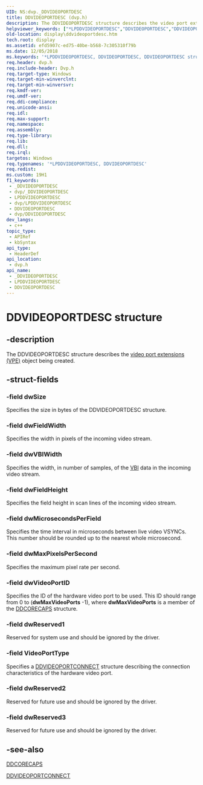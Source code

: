 ```yaml
---
UID: NS:dvp._DDVIDEOPORTDESC
title: DDVIDEOPORTDESC (dvp.h)
description: The DDVIDEOPORTDESC structure describes the video port extensions (VPE) object being created.
helpviewer_keywords: ["*LPDDVIDEOPORTDESC","DDVIDEOPORTDESC","DDVIDEOPORTDESC structure [Display Devices]","ddstrcts_4fab2afd-4b57-49cc-b288-3ff8af49c3ba.xml","display.ddvideoportdesc","dvp/DDVIDEOPORTDESC"]
old-location: display\ddvideoportdesc.htm
tech.root: display
ms.assetid: efd5907c-ed75-40be-b568-7c305310f79b
ms.date: 12/05/2018
ms.keywords: '*LPDDVIDEOPORTDESC, DDVIDEOPORTDESC, DDVIDEOPORTDESC structure [Display Devices], ddstrcts_4fab2afd-4b57-49cc-b288-3ff8af49c3ba.xml, display.ddvideoportdesc, dvp/DDVIDEOPORTDESC'
req.header: dvp.h
req.include-header: Dvp.h
req.target-type: Windows
req.target-min-winverclnt: 
req.target-min-winversvr: 
req.kmdf-ver: 
req.umdf-ver: 
req.ddi-compliance: 
req.unicode-ansi: 
req.idl: 
req.max-support: 
req.namespace: 
req.assembly: 
req.type-library: 
req.lib: 
req.dll: 
req.irql: 
targetos: Windows
req.typenames: '*LPDDVIDEOPORTDESC, DDVIDEOPORTDESC'
req.redist: 
ms.custom: 19H1
f1_keywords:
 - _DDVIDEOPORTDESC
 - dvp/_DDVIDEOPORTDESC
 - LPDDVIDEOPORTDESC
 - dvp/LPDDVIDEOPORTDESC
 - DDVIDEOPORTDESC
 - dvp/DDVIDEOPORTDESC
dev_langs:
 - c++
topic_type:
 - APIRef
 - kbSyntax
api_type:
 - HeaderDef
api_location:
 - dvp.h
api_name:
 - _DDVIDEOPORTDESC
 - LPDDVIDEOPORTDESC
 - DDVIDEOPORTDESC
---
```


# DDVIDEOPORTDESC structure


## -description

The DDVIDEOPORTDESC structure describes the <a href="/windows-hardware/drivers/">video port extensions (VPE)</a> object being created.

## -struct-fields

### -field dwSize

Specifies the size in bytes of the DDVIDEOPORTDESC structure.

### -field dwFieldWidth

Specifies the width in pixels of the incoming video stream.

### -field dwVBIWidth

Specifies the width, in number of samples, of the <a href="/windows-hardware/drivers/">VBI</a> data in the incoming video stream.

### -field dwFieldHeight

Specifies the field height in scan lines of the incoming video stream.

### -field dwMicrosecondsPerField

Specifies the time interval in microseconds between live video VSYNCs. This number should be rounded up to the nearest whole microsecond.

### -field dwMaxPixelsPerSecond

Specifies the maximum pixel rate per second.

### -field dwVideoPortID

Specifies the ID of the hardware video port to be used. This ID should range from 0 to (<b>dwMaxVideoPorts</b> -1), where <b>dwMaxVideoPorts</b> is a member of the <a href="/windows/desktop/api/ddrawi/ns-ddrawi-ddcorecaps">DDCORECAPS</a> structure.

### -field dwReserved1

Reserved for system use and should be ignored by the driver.

### -field VideoPortType

Specifies a <a href="/windows-hardware/drivers/ddi/content/ksmedia/ns-ksmedia-_ddvideoportconnect">DDVIDEOPORTCONNECT</a> structure describing the connection characteristics of the hardware video port.

### -field dwReserved2

Reserved for future use and should be ignored by the driver.

### -field dwReserved3

Reserved for future use and should be ignored by the driver.

## -see-also

<a href="/windows/desktop/api/ddrawi/ns-ddrawi-ddcorecaps">DDCORECAPS</a>



<a href="/windows-hardware/drivers/ddi/content/ksmedia/ns-ksmedia-_ddvideoportconnect">DDVIDEOPORTCONNECT</a>

